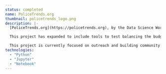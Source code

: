 ```yaml
---
status: completed
name: PoliceTrends.org
thumbnail: policetrends_logo.png
description: |-
  [PoliceTrends.org](https://policetrends.org), by the Data Science Working Group, is a project to visualize the open budgets of San Francisco and Oakland and analyze trends in police spending and outcomes.

  This project has expanded to include tools to test balancing the budget yourself to explore the challenges involved.

  This project is currently focused on outreach and building community partnerships.
technologies:
  - "Python"
  - "Jupyter"
  - "Notebook"
---
```

